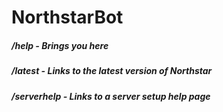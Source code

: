 # NorthstarBot

##### /help - Brings you here
##### /latest - Links to the latest version of Northstar
##### /serverhelp - Links to a server setup help page
